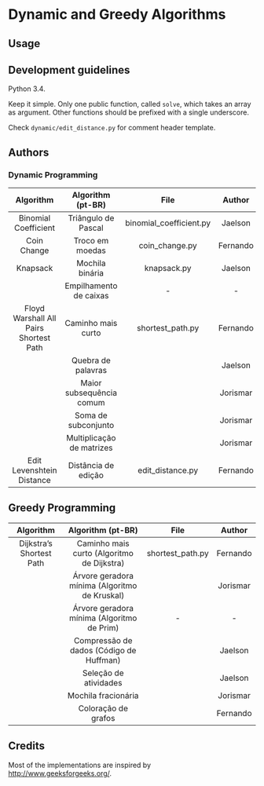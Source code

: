 # Dynamic and Greedy Algorithms 

## Usage

## Development guidelines

Python 3.4.

Keep it simple. Only one public function, called `solve`, which takes an array as argument. 
Other functions should be prefixed with a single underscore.

Check `dynamic/edit_distance.py` for comment header template.

## Authors

### Dynamic Programming
|   Algorithm   	            |     Algorithm (pt-BR)     	|       File       	|  Author  	|
|:-------------:	            |:-------------------------:	|:----------------:	|:--------:	|
| Binomial Coefficient          |    Triângulo de Pascal    	| binomial_coefficient.py |  Jaelson 	|
| Coin Change                   |      Troco em moedas      	| coin_change.py   	| Fernando 	|
| Knapsack        	            |      Mochila binária      	| knapsack.py       |  Jaelson 	|
|               	            |   Empilhamento de caixas  	|         -        	|     -    	|
| Floyd Warshall All Pairs Shortest Path | Caminho mais curto   | shortest_path.py 	| Fernando 	|
|               	            |     Quebra de palavras    	|                  	|  Jaelson 	|
|               	            |  Maior subsequência comum 	|                  	| Jorismar 	|
|               	            |    Soma de subconjunto    	|                  	| Jorismar 	|
|               	            | Multiplicação de matrizes 	|                  	| Jorismar 	|
| Edit Levenshtein Distance     |    Distância de edição    	| edit_distance.py 	| Fernando  |

## Greedy Programming
|   Algorithm   	            |     Algorithm (pt-BR)                            	|       File            |  Author  	|
|:-------------:	            |:----------------------------------------------:	|:-------------:        |:--------:	|
| Dijkstra’s Shortest Path      | Caminho mais curto (Algoritmo de Dijkstra) 	    | shortest_path.py      | Fernando 	|
|   	                        | Árvore geradora mínima (Algoritmo de Kruskal) 	|   	                | Jorismar 	|
|   	                        | Árvore geradora mínima (Algoritmo de Prim)    	| - 	                | -        	|
|   	                        | Compressão de dados (Código de Huffman)       	|   	                | Jaelson  	|
|   	                        | Seleção de atividades                         	|   	                | Jaelson  	|
|   	                        | Mochila fracionária                           	|   	                | Jorismar 	|
|   	                        | Coloração de grafos                           	|   	                | Fernando 	|

## Credits

Most of the implementations are inspired by http://www.geeksforgeeks.org/.